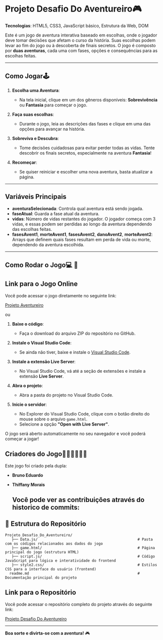 # Projeto Desafio Do Aventureiro🎮

**Tecnologias**: HTML5, CSS3, JavaScript básico, Estrutura da Web, DOM

Este é um jogo de aventura interativa baseado em escolhas, onde o jogador deve tomar decisões que afetam o curso da história. Suas escolhas podem levar ao fim do jogo ou à descoberta de finais secretos. O jogo é composto por **duas aventuras**, cada uma com fases, opções e consequências para as escolhas feitas.

---

## Como Jogar🕹️

1. **Escolha uma Aventura**:
   - Na tela inicial, clique em um dos gêneros disponíveis: **Sobrevivência** ou **Fantasia** para começar o jogo.

2. **Faça suas escolhas**:
   - Durante o jogo, leia as descrições das fases e clique em uma das opções para avançar na história.

3. **Sobreviva e Descubra**:
   - Tome decisões cuidadosas para evitar perder todas as vidas. Tente descobrir os finais secretos, especialmente na aventura **Fantasia**!

4. **Recomeçar**:
   - Se quiser reiniciar e escolher uma nova aventura, basta atualizar a página.

---

## Variáveis Principais

- **aventuraSelecionada**: Controla qual aventura está sendo jogada.
- **faseAtual**: Guarda a fase atual da aventura.
- **vidas**: Número de vidas restantes do jogador. O jogador começa com 3 vidas, e essas podem ser perdidas ao longo da aventura dependendo das escolhas feitas.
- **fasesAvent1**, **morteAvent1**, **fasesAvent2**, **danoAvent2**, **morteAvent2**: Arrays que definem quais fases resultam em perda de vida ou morte, dependendo da aventura escolhida.

---

## Como Rodar o Jogo💻 📲

## Link para o Jogo Online

Você pode acessar o jogo diretamente no seguinte link:

[Projeto Aventureiro](projeto-desafio-do-aventureiro.vercel.app)

ou

1. **Baixe o código**:
   - Faça o download do arquivo ZIP do repositório no GitHub.

2. **Instale o Visual Studio Code**:
   - Se ainda não tiver, baixe e instale o [Visual Studio Code](https://code.visualstudio.com/).

3. **Instale a extensão Live Server**:
   - No Visual Studio Code, vá até a seção de extensões e instale a extensão **Live Server**.

4. **Abra o projeto**:
   - Abra a pasta do projeto no Visual Studio Code.

5. **Inicie o servidor**:
   - No Explorer do Visual Studio Code, clique com o botão direito do mouse sobre o arquivo `game.html`.
   - Selecione a opção **"Open with Live Server"**.

O jogo será aberto automaticamente no seu navegador e você poderá começar a jogar!


## Criadores do Jogo👩🏻‍💻👨🏻‍💻

Este jogo foi criado pela dupla:

- **Bruno Eduardo**
- **Thiffany Morais**

  Você pode ver as contribuições através do historico de commits:
  ---
## 📂 **Estrutura do Repositório**

```
Projeto_Desafio_Do_Aventureiro/
   ├── Data.js/                                              # Pasta com os códigos relacionados aos dados do jogo
   ├── game.html/                                            # Página principal do jogo (estrutura HTML) 
   ├── script.js/                                            # Código JavaScript para lógica e interatividade do frontend
   ├── style2.css/                                           # Estilos CSS para a interface do usuário (frontend)
  readme.md                                                  # Documentação principal do projeto
```
## Link para o Repositório

Você pode acessar o repositório completo do projeto através do seguinte link:

[Projeto Desafio Do Aventureiro](https://github.com/thiffanymorais/Projeto_Desafio_Do_Aventureiro.git)

---

**Boa sorte e divirta-se com a aventura!** 🎮





